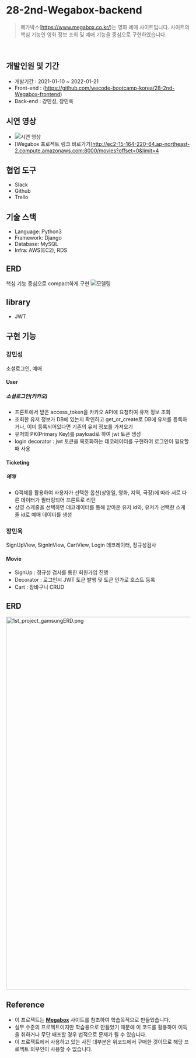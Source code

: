 # 28-2nd-Wegabox-backend
> 메가박스(https://www.megabox.co.kr/)는 영화 예매 사이트입니다.
> 사이트의 핵심 기능인 영화 정보 조회 및 예매 기능을 중심으로 구현하였습니다.

</br>

## 개발인원 및 기간
- 개발기간 : 2021-01-10 ~ 2022-01-21
- Front-end : (https://github.com/wecode-bootcamp-korea/28-2nd-Wegabox-frontend)
- Back-end : 강민성, 장민욱

## 시연 영상
- ![시연 영상](https://drive.google.com/file/d/1PetqVZfyyNbKLUyH1GuqIU60xWZ9mieJ/view?usp=sharing)
- [Wegabox 프로젝트 링크 바로가기]http://ec2-15-164-220-64.ap-northeast-2.compute.amazonaws.com:8000/movies?offset=0&limit=4

## 협업 도구
- Slack
- Github
- Trello

## 기술 스택
- Language: Python3
- Framework: Django
- Database: MySQL
- Infra: AWS(EC2), RDS

## ERD
핵심 기능 중심으로 compact하게 구현
![모델링](https://drive.google.com/file/d/1zXtIDHPQzcLI32yahyjQRfWaoLfqLk6H/view?usp=sharing)

## library
- JWT

## 구현 기능
### 강민성
소셜로그인, 예매
#### User
##### 소셜로그인(카카오)
- 프론트에서 받은 access_token을 카카오 API에 요청하여 유저 정보 조회
- 조회한 유저 정보가 DB에 있는지 확인하고 get_or_create로 DB에 유저를 등록하거나, 이미 등록되어있다면 기존의 유저 정보를 가져오기
- 유저의 PK(Primary Key)를 payload로 하여 jwt 토큰 생성
- login decorator : jwt 토큰을 복호화하는 데코레이터를 구현하여 로그인이 필요할 때 사용

#### Ticketing
##### 예매
- Q객체를 활용하여 사용자가 선택한 옵션(상영일, 영화, 지역, 극장)에 따라 서로 다른 데이터가 필터링되어 프론트로 리턴
- 상영 스케줄을 선택하면 데코레이터를 통해 받아온 유저 id와, 유저가 선택한 스케줄 id로 예매 데이터를 생성 

### 장민욱
SignUpView, SignInView, CartView, Login 데코레이터, 정규성검사
#### Movie
- SignUp : 정규성 검사를 통한 회원가입 진행
- Decorator : 로그인시 JWT 토큰 발행 및 토큰 인가로 호스트 등록
- Cart  : 장바구니 CRUD

## ERD
<img width="1018" alt="1st_project_gamsungERD.png" src="./1st_project_gamsungERD.png">

## Reference
- 이 프로젝트는 [**Megabox**](https://www.megabox.co.kr/) 사이트를 참조하여 학습목적으로 만들었습니다.
- 실무 수준의 프로젝트이지만 학습용으로 만들었기 때문에 이 코드를 활용하여 이득을 취하거나 무단 배포할 경우 법적으로 문제가 될 수 있습니다.
- 이 프로젝트에서 사용하고 있는 사진 대부분은 위코드에서 구매한 것이므로 해당 프로젝트 외부인이 사용할 수 없습니다.
